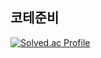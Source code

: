 ## 코테준비
[![Solved.ac Profile](http://mazassumnida.wtf/api/v2/generate_badge?boj=otr0811)](https://solved.ac/otr0811/)
